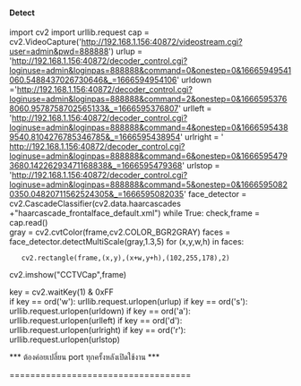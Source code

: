 #### Detect 



import cv2 
import urllib.request
cap = cv2.VideoCapture('http://192.168.1.156:40872/videostream.cgi?user=admin&pwd=888888')
urlup = 'http://192.168.1.156:40872/decoder_control.cgi?loginuse=admin&loginpas=888888&command=0&onestep=0&16665949541060.5488437026730646&_=1666594954106'
urldown ='http://192.168.1.156:40872/decoder_control.cgi?loginuse=admin&loginpas=888888&command=2&onestep=0&16665953768060.9578758702565133&_=1666595376807'
urlleft = 'http://192.168.1.156:40872/decoder_control.cgi?loginuse=admin&loginpas=888888&command=4&onestep=0&16665954389540.8104276785346785&_=1666595438954'
urlright = ' http://192.168.1.156:40872/decoder_control.cgi?loginuse=admin&loginpas=888888&command=6&onestep=0&16665954793680.14226293471168838&_=1666595479368'
urlstop = 'http://192.168.1.156:40872/decoder_control.cgi?loginuse=admin&loginpas=888888&command=5&onestep=0&16665950820350.04820711562524305&_=1666595082035'
face_detector = cv2.CascadeClassifier(cv2.data.haarcascades +"haarcascade_frontalface_default.xml")
while True:
   check,frame = cap.read()   
   gray = cv2.cvtColor(frame,cv2.COLOR_BGR2GRAY)
   faces = face_detector.detectMultiScale(gray,1.3,5)
   for (x,y,w,h) in faces:
       
       cv2.rectangle(frame,(x,y),(x+w,y+h),(102,255,178),2)
   cv2.imshow("CCTVCap",frame)

   key = cv2.waitKey(1) & 0xFF   
   if key == ord('w'):
      urllib.request.urlopen(urlup)
   if key == ord('s'):
      urllib.request.urlopen(urldown)
   if key == ord('a'):
      urllib.request.urlopen(urlleft) 
   if key == ord('d'):
      urllib.request.urlopen(urlright)
   if key == ord('r'):
      urllib.request.urlopen(urlstop)
      

*** ต้องค่อยเปลี่ยน port ทุกครั้งหลังเปิดใช้งาน ***

===================================
